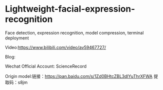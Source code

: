 # Lightweight-facial-expression-recognition
Face detection, expression recognition, model compression, terminal deployment

Video:https://www.bilibili.com/video/av59467727/

Blog:

Wechat Official Account: ScienceRecord

Origin model:链接：https://pan.baidu.com/s/1Zd0BHtcZBL3dIYuThrXFWA    提取码：s8jm 
